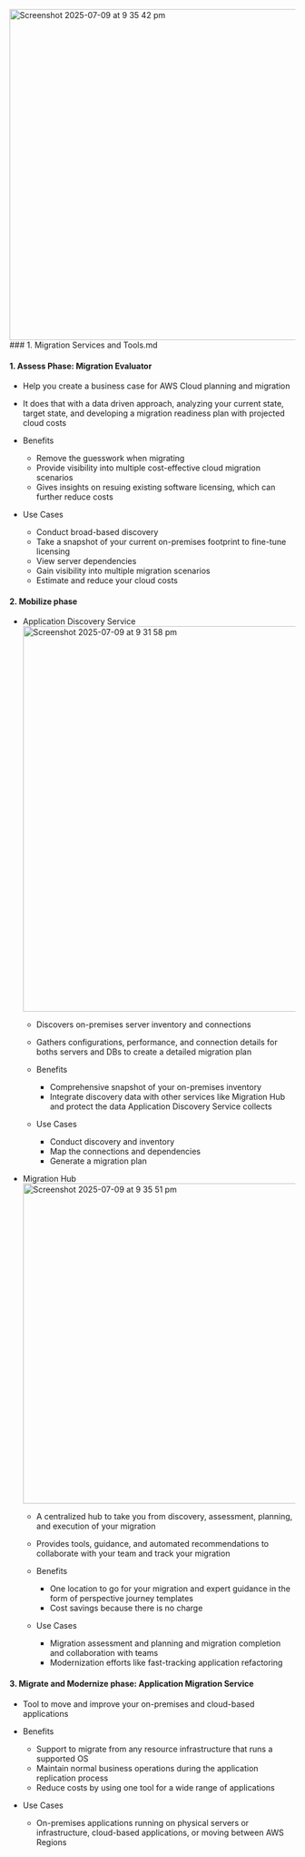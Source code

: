 <img width="582" alt="Screenshot 2025-07-09 at 9 35 42 pm" src="https://github.com/user-attachments/assets/e83769e7-c955-4131-af05-e596c8af695f" />### 1. Migration Services and Tools.md

#### 1. Assess Phase: Migration Evaluator
- Help you create a business case for AWS Cloud planning and migration
- It does that with a data driven approach, analyzing your current state, target state, and developing a migration readiness plan with projected cloud costs

- Benefits
  - Remove the guesswork when migrating
  - Provide visibility into multiple cost-effective cloud migration scenarios
  - Gives insights on resuing existing software licensing, which can further reduce costs
 
- Use Cases
  - Conduct broad-based discovery
  - Take a snapshot of your current on-premises footprint to fine-tune licensing
  - View server dependencies
  - Gain visibility into multiple migration scenarios
  - Estimate and reduce your cloud costs
 
#### 2. Mobilize phase
- Application Discovery Service
  <img width="678" alt="Screenshot 2025-07-09 at 9 31 58 pm" src="https://github.com/user-attachments/assets/f2dbcd58-29e3-4334-ac31-5607d1cee880" />

  - Discovers on-premises server inventory and connections
  - Gathers configurations, performance, and connection details for boths servers and DBs to create a detailed migration plan
 
  - Benefits
    - Comprehensive snapshot of your on-premises inventory
    - Integrate discovery data with other services like Migration Hub and protect the data Application Discovery Service collects
   
  - Use Cases
    - Conduct discovery and inventory
    - Map the connections and dependencies
    - Generate a migration plan

- Migration Hub
  <img width="563" alt="Screenshot 2025-07-09 at 9 35 51 pm" src="https://github.com/user-attachments/assets/86c8f38d-9c57-46a2-b284-7efac305dadd" />

  - A centralized hub to take you from discovery, assessment, planning, and execution of your migration
  - Provides tools, guidance, and automated recommendations to collaborate with your team and track your migration
 
  - Benefits
    - One location to go for your migration and expert guidance in the form of perspective journey templates
    - Cost savings because there is no charge
   
  - Use Cases
    - Migration assessment and planning and migration completion and collaboration with teams
    - Modernization efforts like fast-tracking application refactoring

 #### 3. Migrate and Modernize phase: Application Migration Service
 - Tool to move and improve your on-premises and cloud-based applications

 - Benefits
   - Support to migrate from any resource infrastructure that runs a supported OS
   - Maintain normal business operations during the application replication process
   - Reduce costs by using one tool for a wide range of applications
  
  - Use Cases
    - On-premises applications running on physical servers or infrastructure, cloud-based applications, or moving between AWS Regions
